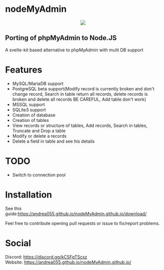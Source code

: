 # nodeMyAdmin

<center>
<img src="static/logo.png" />
</center>

## Porting of phpMyAdmin to Node.JS

A svelte-kit based alternative to phpMyAdmin with multi DB support

# Features

- MySQL/MariaDB support
- PostgreSQL beta support(Modify record is currently broken and don't change record, Search in table return all records, delete records is broken and delete all records BE CAREFUL, Add table don't work)
- MSSQL support
- SQLite3 support
- Creation of database
- Creation of tables
- View records or structure of tables, Add records, Search in tables, Truncate and Drop a table
- Modify or delete a records
- Delete a field in table and see his details

# TODO

- Switch to connection pool

# Installation

See this guide:https://andrea055.github.io/nodeMyAdmin.github.io/download/

Feel free to contribute opening pull requests or issue to fix/report problems.

# Social

Discord: https://discord.gg/kCSFqTScsz
<br>
Website: https://andrea055.github.io/nodeMyAdmin.github.io/
